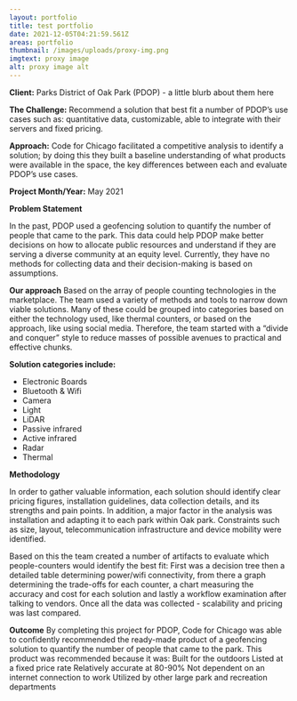 ```yaml
---
layout: portfolio
title: test portfolio
date: 2021-12-05T04:21:59.561Z
areas: portfolio
thumbnail: /images/uploads/proxy-img.png
imgtext: proxy image
alt: proxy image alt
---
```


**Client:** Parks District of Oak Park (PDOP) - a little blurb about them here

**The Challenge:** Recommend a solution that best fit a number of PDOP’s use cases such as: quantitative data, customizable, able to integrate with their servers and fixed pricing.

**Approach:** Code for Chicago facilitated a competitive analysis to identify a solution; by doing this they built a baseline understanding of what products were available in the space, the key differences between each and evaluate PDOP’s use cases.  

**Project Month/Year:** May 2021 

**Problem Statement**

In the past, PDOP used a geofencing solution to quantify the number of people that came to the park. This data could help PDOP make better decisions on how to allocate public resources and understand if they are serving a diverse community at an equity level. 
Currently, they have no methods for collecting data and their decision-making is based on assumptions.

**Our approach**
Based on the array of people counting technologies in the marketplace. The team used a variety of methods and tools to narrow down viable solutions. 
Many of these could be grouped into categories based on either the technology used, like thermal counters, or based on the approach, like using social media. Therefore, the team started with a “divide and conquer” style to reduce masses of possible avenues to practical and effective chunks.

**Solution categories include:**
- Electronic Boards
- Bluetooth & Wifi
- Camera
- Light
- LiDAR
- Passive infrared
- Active infrared
- Radar
- Thermal

**Methodology**

In order to gather valuable information, each solution should identify clear pricing figures, installation guidelines, data collection details, and its strengths and pain points. In addition, a major factor in the analysis was installation and adapting it to each park within Oak park.
Constraints such as size, layout, telecommunication infrastructure and device mobility were identified.

Based on this the team created a number of artifacts to evaluate which people-counters would identify the best fit:
First was a decision tree then a detailed table determining power/wifi connectivity, from there a graph determining the trade-offs for each counter, a chart measuring the accuracy and cost for each solution and lastly a workflow examination after talking to vendors.
Once all the data was collected - scalability and pricing was last compared.

**Outcome**
By completing this project for PDOP, Code for Chicago was able to confidently recommended the ready-made product of a geofencing solution to quantify the number of people that came to the park. This product was recommended because it was:
Built for the outdoors
Listed at a fixed price rate
Relatively accurate at 80-90%
Not dependent on an internet connection to work
Utilized by other large park and recreation departments
